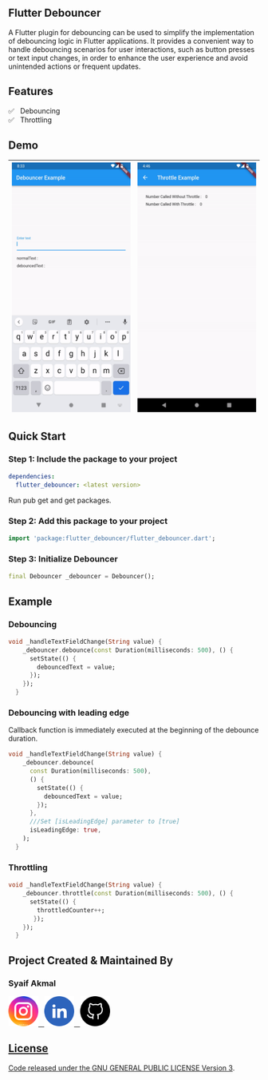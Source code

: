## Flutter Debouncer

A Flutter plugin for debouncing can be used to simplify the implementation of debouncing logic in Flutter applications. It provides a convenient way to handle debouncing scenarios for user interactions, such as button presses or text input changes, in order to enhance the user experience and avoid unintended actions or frequent updates.

## Features

✅ &nbsp; Debouncing </br>
✅ &nbsp; Throttling </br>

## Demo

| <img height=500 src="https://raw.githubusercontent.com/syaifakmal/flutter-debouncer/main/example/assets/debouncer_example.gif"/> | <img height=500 src="https://github.com/syaifakmal/flutter-debouncer/blob/main/example/assets/throttle_example.gif?raw=true"/> |
| --- | --- |


## Quick Start

### Step 1: Include the package to your project

```yml
dependencies:
  flutter_debouncer: <latest version>
```

Run pub get and get packages.

### Step 2: Add this package to your project

```dart
import 'package:flutter_debouncer/flutter_debouncer.dart';
```

### Step 3: Initialize Debouncer

```dart
final Debouncer _debouncer = Debouncer();
```

## Example

### Debouncing

```dart
void _handleTextFieldChange(String value) {
    _debouncer.debounce(const Duration(milliseconds: 500), () {
      setState(() {
        debouncedText = value;
      });
    });
  }
```
### Debouncing with leading edge

Callback function is immediately executed at the beginning of the debounce duration.

```dart
void _handleTextFieldChange(String value) {
    _debouncer.debounce(
      const Duration(milliseconds: 500),
      () {
        setState(() {
          debouncedText = value;
        });
      },
      ///Set [isLeadingEdge] parameter to [true]
      isLeadingEdge: true,
    );
  }
```

### Throttling

```dart
void _handleTextFieldChange(String value) {
    _debouncer.throttle(const Duration(milliseconds: 500), () {
      setState(() {
        throttledCounter++;
       });
    });
  }
```

## Project Created & Maintained By

### Syaif Akmal
<a href="https://www.instagram.com/syaifakmal"><img src="https://github.com/syaifakmal/flutter-debouncer/blob/main/example/assets/instagram.png?raw=true" width="60">&nbsp;&nbsp;
<a href="https://www.linkedin.com/in/syaifakmal/"><img src="https://github.com/syaifakmal/flutter-debouncer/blob/main/example/assets/linkedin.png?raw=true" width="60">&nbsp;&nbsp;
<a href="https://github.com/syaifakmal/"><img src="https://github.com/syaifakmal/flutter-debouncer/blob/main/example/assets/github.png?raw=true" width="60">

## License
Code released under the [GNU GENERAL PUBLIC LICENSE Version 3](./LICENSE).
